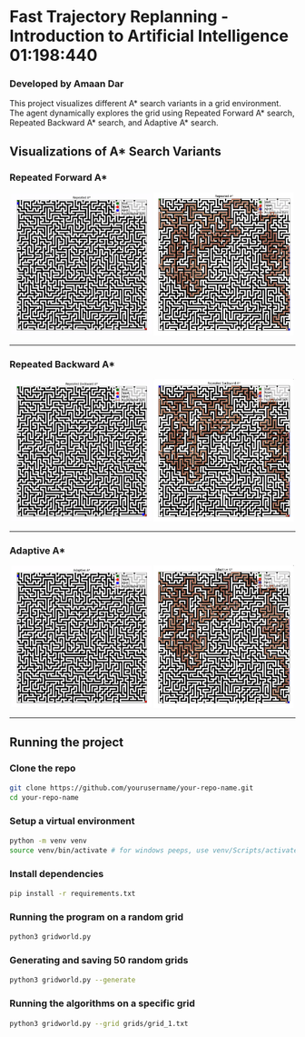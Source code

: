 # Fast Trajectory Replanning - Introduction to Artificial Intelligence 01:198:440
### Developed by Amaan Dar

This project visualizes different A* search variants in a grid environment. The agent dynamically explores the grid using Repeated Forward A* search, Repeated Backward A* search, and Adaptive A* search.

## Visualizations of A* Search Variants

### Repeated Forward A*

<p align="center">
  <img src="assets/Repeated%20Forward%20A*.gif" width="49%">
  <img src="assets/Repeated%20Forward%20A*%20Path.png" width="49%">
</p>

---

### Repeated Backward A*

<p align="center">
  <img src="assets/Repeated%20Backward%20A*.gif" width="49%">
  <img src="assets/Repeated%20Backward%20A*%20Path.png" width="49%">
</p>

---

### Adaptive A*

<p align="center">
  <img src="assets/Adaptive%20A*.gif" width="49%">
  <img src="assets/Adaptive%20A*%20Path.png" width="49%">
</p>

---

## Running the project

### Clone the repo
```bash
git clone https://github.com/yourusername/your-repo-name.git
cd your-repo-name
```

### Setup a virtual environment
```bash
python -m venv venv
source venv/bin/activate # for windows peeps, use venv/Scripts/activate
```

### Install dependencies
```bash
pip install -r requirements.txt
```

### Running the program on a random grid
```bash
python3 gridworld.py
```

### Generating and saving 50 random grids
```bash
python3 gridworld.py --generate
```

### Running the algorithms on a specific grid
```bash
python3 gridworld.py --grid grids/grid_1.txt
```
